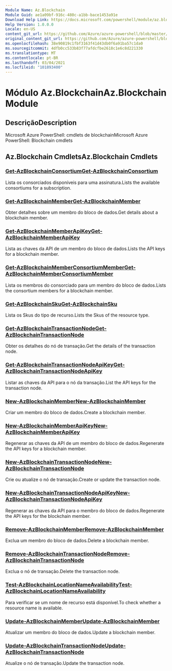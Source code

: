 ```yaml
---
Module Name: Az.Blockchain
Module Guid: ae1a09bf-916c-480c-a1bb-bace1453a91e
Download Help Link: https://docs.microsoft.com/powershell/module/az.blockchain
Help Version: 1.0.0.0
Locale: en-US
content_git_url: https://github.com/Azure/azure-powershell/blob/master/src/Blockchain/help/Az.Blockchain.md
original_content_git_url: https://github.com/Azure/azure-powershell/blob/master/src/Blockchain/help/Az.Blockchain.md
ms.openlocfilehash: 38e90819c1fbf3163f41d43db0f6a91ba57c1da0
ms.sourcegitcommit: 4dfb0cc533b83f77afdcfbe2618c1e6c8d221330
ms.translationtype: MT
ms.contentlocale: pt-BR
ms.lasthandoff: 03/04/2021
ms.locfileid: "101893400"
---
```

# <span data-ttu-id="880da-101">Módulo Az.Blockchain</span><span class="sxs-lookup"><span data-stu-id="880da-101">Az.Blockchain Module</span></span>
## <span data-ttu-id="880da-102">Descrição</span><span class="sxs-lookup"><span data-stu-id="880da-102">Description</span></span>
<span data-ttu-id="880da-103">Microsoft Azure PowerShell: cmdlets de blockchain</span><span class="sxs-lookup"><span data-stu-id="880da-103">Microsoft Azure PowerShell: Blockchain cmdlets</span></span>

## <span data-ttu-id="880da-104">Az.Blockchain Cmdlets</span><span class="sxs-lookup"><span data-stu-id="880da-104">Az.Blockchain Cmdlets</span></span>
### [<span data-ttu-id="880da-105">Get-AzBlockchainConsortium</span><span class="sxs-lookup"><span data-stu-id="880da-105">Get-AzBlockchainConsortium</span></span>](Get-AzBlockchainConsortium.md)
<span data-ttu-id="880da-106">Lista os consorciados disponíveis para uma assinatura.</span><span class="sxs-lookup"><span data-stu-id="880da-106">Lists the available consortiums for a subscription.</span></span>

### [<span data-ttu-id="880da-107">Get-AzBlockchainMember</span><span class="sxs-lookup"><span data-stu-id="880da-107">Get-AzBlockchainMember</span></span>](Get-AzBlockchainMember.md)
<span data-ttu-id="880da-108">Obter detalhes sobre um membro do bloco de dados.</span><span class="sxs-lookup"><span data-stu-id="880da-108">Get details about a blockchain member.</span></span>

### [<span data-ttu-id="880da-109">Get-AzBlockchainMemberApiKey</span><span class="sxs-lookup"><span data-stu-id="880da-109">Get-AzBlockchainMemberApiKey</span></span>](Get-AzBlockchainMemberApiKey.md)
<span data-ttu-id="880da-110">Lista as chaves da API de um membro do bloco de dados.</span><span class="sxs-lookup"><span data-stu-id="880da-110">Lists the API keys for a blockchain member.</span></span>

### [<span data-ttu-id="880da-111">Get-AzBlockchainMemberConsortiumMember</span><span class="sxs-lookup"><span data-stu-id="880da-111">Get-AzBlockchainMemberConsortiumMember</span></span>](Get-AzBlockchainMemberConsortiumMember.md)
<span data-ttu-id="880da-112">Lista os membros do consorciado para um membro do bloco de dados.</span><span class="sxs-lookup"><span data-stu-id="880da-112">Lists the consortium members for a blockchain member.</span></span>

### [<span data-ttu-id="880da-113">Get-AzBlockchainSku</span><span class="sxs-lookup"><span data-stu-id="880da-113">Get-AzBlockchainSku</span></span>](Get-AzBlockchainSku.md)
<span data-ttu-id="880da-114">Lista os Skus do tipo de recurso.</span><span class="sxs-lookup"><span data-stu-id="880da-114">Lists the Skus of the resource type.</span></span>

### [<span data-ttu-id="880da-115">Get-AzBlockchainTransactionNode</span><span class="sxs-lookup"><span data-stu-id="880da-115">Get-AzBlockchainTransactionNode</span></span>](Get-AzBlockchainTransactionNode.md)
<span data-ttu-id="880da-116">Obter os detalhes do nó de transação.</span><span class="sxs-lookup"><span data-stu-id="880da-116">Get the details of the transaction node.</span></span>

### [<span data-ttu-id="880da-117">Get-AzBlockchainTransactionNodeApiKey</span><span class="sxs-lookup"><span data-stu-id="880da-117">Get-AzBlockchainTransactionNodeApiKey</span></span>](Get-AzBlockchainTransactionNodeApiKey.md)
<span data-ttu-id="880da-118">Listar as chaves da API para o nó da transação.</span><span class="sxs-lookup"><span data-stu-id="880da-118">List the API keys for the transaction node.</span></span>

### [<span data-ttu-id="880da-119">New-AzBlockchainMember</span><span class="sxs-lookup"><span data-stu-id="880da-119">New-AzBlockchainMember</span></span>](New-AzBlockchainMember.md)
<span data-ttu-id="880da-120">Criar um membro do bloco de dados.</span><span class="sxs-lookup"><span data-stu-id="880da-120">Create a blockchain member.</span></span>

### [<span data-ttu-id="880da-121">New-AzBlockchainMemberApiKey</span><span class="sxs-lookup"><span data-stu-id="880da-121">New-AzBlockchainMemberApiKey</span></span>](New-AzBlockchainMemberApiKey.md)
<span data-ttu-id="880da-122">Regenerar as chaves da API de um membro do bloco de dados.</span><span class="sxs-lookup"><span data-stu-id="880da-122">Regenerate the API keys for a blockchain member.</span></span>

### [<span data-ttu-id="880da-123">New-AzBlockchainTransactionNode</span><span class="sxs-lookup"><span data-stu-id="880da-123">New-AzBlockchainTransactionNode</span></span>](New-AzBlockchainTransactionNode.md)
<span data-ttu-id="880da-124">Crie ou atualize o nó de transação.</span><span class="sxs-lookup"><span data-stu-id="880da-124">Create or update the transaction node.</span></span>

### [<span data-ttu-id="880da-125">New-AzBlockchainTransactionNodeApiKey</span><span class="sxs-lookup"><span data-stu-id="880da-125">New-AzBlockchainTransactionNodeApiKey</span></span>](New-AzBlockchainTransactionNodeApiKey.md)
<span data-ttu-id="880da-126">Regenerar as chaves da API para o membro do bloco de dados.</span><span class="sxs-lookup"><span data-stu-id="880da-126">Regenerate the API keys for the blockchain member.</span></span>

### [<span data-ttu-id="880da-127">Remove-AzBlockchainMember</span><span class="sxs-lookup"><span data-stu-id="880da-127">Remove-AzBlockchainMember</span></span>](Remove-AzBlockchainMember.md)
<span data-ttu-id="880da-128">Exclua um membro do bloco de dados.</span><span class="sxs-lookup"><span data-stu-id="880da-128">Delete a blockchain member.</span></span>

### [<span data-ttu-id="880da-129">Remove-AzBlockchainTransactionNode</span><span class="sxs-lookup"><span data-stu-id="880da-129">Remove-AzBlockchainTransactionNode</span></span>](Remove-AzBlockchainTransactionNode.md)
<span data-ttu-id="880da-130">Exclua o nó de transação.</span><span class="sxs-lookup"><span data-stu-id="880da-130">Delete the transaction node.</span></span>

### [<span data-ttu-id="880da-131">Test-AzBlockchainLocationNameAvailability</span><span class="sxs-lookup"><span data-stu-id="880da-131">Test-AzBlockchainLocationNameAvailability</span></span>](Test-AzBlockchainLocationNameAvailability.md)
<span data-ttu-id="880da-132">Para verificar se um nome de recurso está disponível.</span><span class="sxs-lookup"><span data-stu-id="880da-132">To check whether a resource name is available.</span></span>

### [<span data-ttu-id="880da-133">Update-AzBlockchainMember</span><span class="sxs-lookup"><span data-stu-id="880da-133">Update-AzBlockchainMember</span></span>](Update-AzBlockchainMember.md)
<span data-ttu-id="880da-134">Atualizar um membro do bloco de dados.</span><span class="sxs-lookup"><span data-stu-id="880da-134">Update a blockchain member.</span></span>

### [<span data-ttu-id="880da-135">Update-AzBlockchainTransactionNode</span><span class="sxs-lookup"><span data-stu-id="880da-135">Update-AzBlockchainTransactionNode</span></span>](Update-AzBlockchainTransactionNode.md)
<span data-ttu-id="880da-136">Atualize o nó de transação.</span><span class="sxs-lookup"><span data-stu-id="880da-136">Update the transaction node.</span></span>

